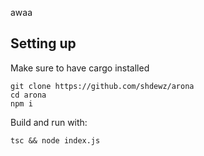 awaa

## Setting up

Make sure to have cargo installed

```shell
git clone https://github.com/shdewz/arona
cd arona
npm i
```

Build and run with:
```shell
tsc && node index.js
```
